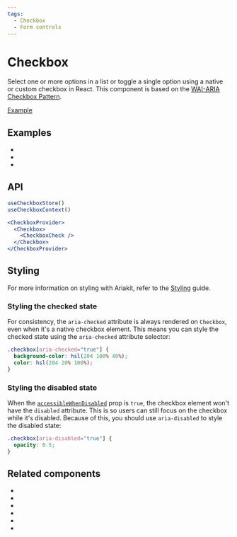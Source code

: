 ```yaml
---
tags:
  - Checkbox
  - Form controls
---
```


# Checkbox

<div data-description>

Select one or more options in a list or toggle a single option using a native or custom checkbox in React. This component is based on the [WAI-ARIA Checkbox Pattern](https://www.w3.org/WAI/ARIA/apg/patterns/checkbox/).

</div>

<div data-tags></div>

<a href="../examples/checkbox/index.tsx" data-playground>Example</a>

## Examples

<div data-cards="examples">

- [](/examples/checkbox-as-button)
- [](/examples/checkbox-custom)
- [](/examples/checkbox-group)

</div>

## API

```jsx
useCheckboxStore()
useCheckboxContext()

<CheckboxProvider>
  <Checkbox>
    <CheckboxCheck />
  </Checkbox>
</CheckboxProvider>
```

## Styling

<aside data-type="note">

For more information on styling with Ariakit, refer to the [Styling](/guide/styling) guide.

</aside>

### Styling the checked state

For consistency, the `aria-checked` attribute is always rendered on `Checkbox`, even when it's a native checkbox element. This means you can style the checked state using the `aria-checked` attribute selector:

```css
.checkbox[aria-checked="true"] {
  background-color: hsl(204 100% 40%);
  color: hsl(204 20% 100%);
}
```

### Styling the disabled state

When the [`accessibleWhenDisabled`](/reference/checkbox#accessiblewhendisabled) prop is `true`, the checkbox element won't have the `disabled` attribute. This is so users can still focus on the checkbox while it's disabled. Because of this, you should use `aria-disabled` to style the disabled state:

```css
.checkbox[aria-disabled="true"] {
  opacity: 0.5;
}
```

## Related components

<div data-cards="components">

- [](/components/button)
- [](/components/form)
- [](/components/menu)
- [](/components/radio)
- [](/components/select)
- [](/components/command)

</div>
